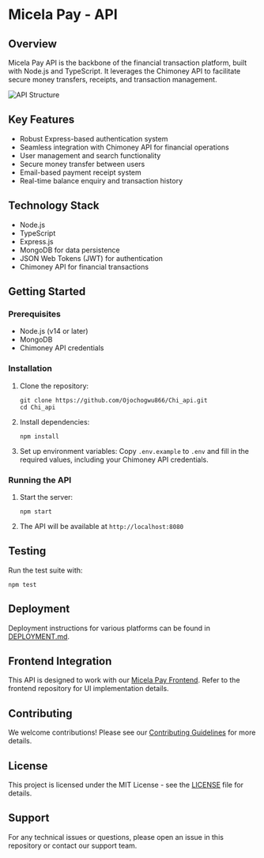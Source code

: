 # Micela Pay - API

## Overview

Micela Pay API is the backbone of the financial transaction platform, built with Node.js and TypeScript. It leverages the Chimoney API to facilitate secure money transfers, receipts, and transaction management.

![API Structure](https://imgur.com/a/G71BeUO)

## Key Features

- Robust Express-based authentication system
- Seamless integration with Chimoney API for financial operations
- User management and search functionality
- Secure money transfer between users
- Email-based payment receipt system
- Real-time balance enquiry and transaction history

## Technology Stack

- Node.js
- TypeScript
- Express.js
- MongoDB for data persistence
- JSON Web Tokens (JWT) for authentication
- Chimoney API for financial transactions

## Getting Started

### Prerequisites

- Node.js (v14 or later)
- MongoDB
- Chimoney API credentials

### Installation

1. Clone the repository:
   ```
   git clone https://github.com/Ojochogwu866/Chi_api.git
   cd Chi_api
   ```
2. Install dependencies:
   ```
   npm install
   ```
3. Set up environment variables:
   Copy `.env.example` to `.env` and fill in the required values, including your Chimoney API credentials.

### Running the API

1. Start the server:
   ```
   npm start
   ```
2. The API will be available at `http://localhost:8080`

## Testing

Run the test suite with:

```
npm test
```

## Deployment

Deployment instructions for various platforms can be found in [DEPLOYMENT.md](DEPLOYMENT.md).

## Frontend Integration

This API is designed to work with our [Micela Pay Frontend](https://github.com/Ojochogwu866/chi-money-fullstack). Refer to the frontend repository for UI implementation details.

## Contributing

We welcome contributions! Please see our [Contributing Guidelines](CONTRIBUTING.md) for more details.

## License

This project is licensed under the MIT License - see the [LICENSE](LICENSE) file for details.

## Support

For any technical issues or questions, please open an issue in this repository or contact our support team.
